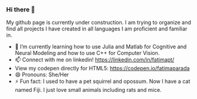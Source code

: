 ### Hi there 👋
My github page is currently under construction. I am trying to organize and find all projects I have created in all languages I am proficient and familiar in.

- 🌱 I’m currently learning how to use Julia and Matlab for Cognitive and Neural Modeling and how to use C++ for Computer Vision. 
- 📫 Connect with me on linkedin! https://linkedin.com/in/fatimapt/
- View my codepen directly for HTML5: https://codepen.io/fatimaparada
- 😄 Pronouns: She/Her
- ⚡ Fun fact: I used to have a pet squirrel and opossum. Now I have a cat named Fiji. I just love small animals including rats and mice.
